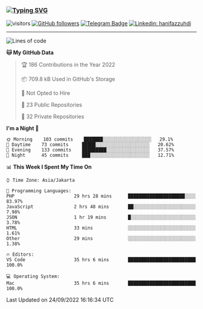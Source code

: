### [![Typing SVG](https://readme-typing-svg.herokuapp.com?font=lato&size=22&lines=Hi+There+👋)](https://git.io/typing-svg) 

![visitors](https://visitor-badge.glitch.me/badge?page_id=hanifazzuhdi.hanifazzuhdi)
[![GitHub followers](https://img.shields.io/github/followers/hanifazzuhdi?label=Follow&style=social)](https://github.com/hanifazzuhdi/?tab=follow) 
[![Telegram Badge](https://img.shields.io/badge/-hanif0198-blue?style=social&logo=telegram&link=https://www.t.me/hanif0198/)](https://www.t.me/hanif0198/) 
[![Linkedin: hanifazzuhdi](https://img.shields.io/badge/-hanifazzuhdi-blue?style=flat-square&logo=Linkedin&logoColor=white&link=https://www.linkedin.com/in/hanif-az-zuhdi-69688019b/)](https://www.linkedin.com/in/hanif-az-zuhdi-69688019b/) 

<hr/>

<!--START_SECTION:waka-->
![Lines of code](https://img.shields.io/badge/From%20Hello%20World%20I%27ve%20Written-5%20Million%20lines%20of%20code-blue)

**🐱 My GitHub Data** 

> 🏆 186 Contributions in the Year 2022
 > 
> 📦 709.8 kB Used in GitHub's Storage 
 > 
> 🚫 Not Opted to Hire
 > 
> 📜 23 Public Repositories 
 > 
> 🔑 32 Private Repositories  
 > 
**I'm a Night 🦉** 

```text
🌞 Morning    103 commits    ███████░░░░░░░░░░░░░░░░░░   29.1% 
🌆 Daytime    73 commits     █████░░░░░░░░░░░░░░░░░░░░   20.62% 
🌃 Evening    133 commits    █████████░░░░░░░░░░░░░░░░   37.57% 
🌙 Night      45 commits     ███░░░░░░░░░░░░░░░░░░░░░░   12.71%

```


📊 **This Week I Spent My Time On** 

```text
⌚︎ Time Zone: Asia/Jakarta

💬 Programming Languages: 
PHP                      29 hrs 28 mins      █████████████████████░░░░   83.97% 
JavaScript               2 hrs 48 mins       ██░░░░░░░░░░░░░░░░░░░░░░░   7.98% 
JSON                     1 hr 19 mins        █░░░░░░░░░░░░░░░░░░░░░░░░   3.78% 
HTML                     33 mins             ░░░░░░░░░░░░░░░░░░░░░░░░░   1.61% 
Other                    29 mins             ░░░░░░░░░░░░░░░░░░░░░░░░░   1.38%

🔥 Editors: 
VS Code                  35 hrs 6 mins       █████████████████████████   100.0%

💻 Operating System: 
Mac                      35 hrs 6 mins       █████████████████████████   100.0%

```


 Last Updated on 24/09/2022 16:16:34 UTC
<!--END_SECTION:waka-->
